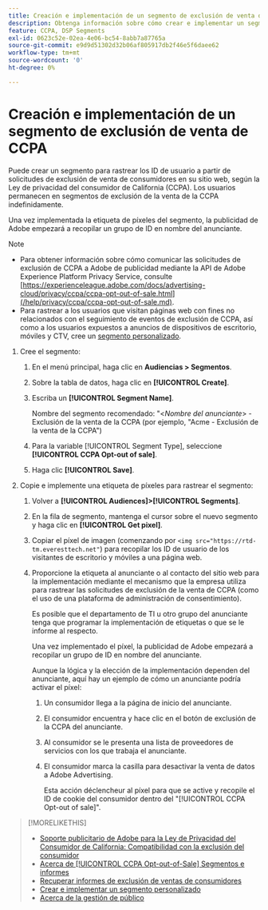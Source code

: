 ```yaml
---
title: Creación e implementación de un segmento de exclusión de venta de CCPA
description: Obtenga información sobre cómo crear e implementar un segmento para rastrear los ID de usuario de solicitudes de exclusión de venta de clientes.
feature: CCPA, DSP Segments
exl-id: 0623c52e-02ea-4e06-bc54-8abb7a87765a
source-git-commit: e9d9d51302d32b06af805917db2f46e5f6daee62
workflow-type: tm+mt
source-wordcount: '0'
ht-degree: 0%

---
```


# Creación e implementación de un segmento de exclusión de venta de CCPA

Puede crear un segmento para rastrear los ID de usuario a partir de solicitudes de exclusión de venta de consumidores en su sitio web, según la Ley de privacidad del consumidor de California (CCPA). Los usuarios permanecen en segmentos de exclusión de la venta de la CCPA indefinidamente.

Una vez implementada la etiqueta de píxeles del segmento, la publicidad de Adobe empezará a recopilar un grupo de ID en nombre del anunciante.

>[!NOTE]
>
>* Para obtener información sobre cómo comunicar las solicitudes de exclusión de CCPA a Adobe de publicidad mediante la API de Adobe Experience Platform Privacy Service, consulte [https://experienceleague.adobe.com/docs/advertising-cloud/privacy/ccpa/ccpa-opt-out-of-sale.html](/help/privacy/ccpa/ccpa-opt-out-of-sale.md).
>* Para rastrear a los usuarios que visitan páginas web con fines no relacionados con el seguimiento de eventos de exclusión de CCPA, así como a los usuarios expuestos a anuncios de dispositivos de escritorio, móviles y CTV, cree un [segmento personalizado](/help/dsp/audiences/custom-segment-create.md).


1. Cree el segmento:

   1. En el menú principal, haga clic en **Audiencias > Segmentos**.

   1. Sobre la tabla de datos, haga clic en **[!UICONTROL Create]**.

   1. Escriba un **[!UICONTROL Segment Name]**.

      Nombre del segmento recomendado: &quot;&lt;*Nombre del anunciante*> - Exclusión de la venta de la CCPA (por ejemplo, &quot;Acme - Exclusión de la venta de la CCPA&quot;)

   1. Para la variable [!UICONTROL Segment Type], seleccione **[!UICONTROL CCPA Opt-out of sale]**.

   1. Haga clic **[!UICONTROL Save]**.

1. Copie e implemente una etiqueta de píxeles para rastrear el segmento:

   1. Volver a **[!UICONTROL Audiences]>[!UICONTROL Segments]**.

   1. En la fila de segmento, mantenga el cursor sobre el nuevo segmento y haga clic en **[!UICONTROL Get pixel]**.

   1. Copiar el píxel de imagen (comenzando por `<img src="https://rtd-tm.everesttech.net"`) para recopilar los ID de usuario de los visitantes de escritorio y móviles a una página web.

   1. Proporcione la etiqueta al anunciante o al contacto del sitio web para la implementación mediante el mecanismo que la empresa utiliza para rastrear las solicitudes de exclusión de la venta de CCPA (como el uso de una plataforma de administración de consentimiento).

      Es posible que el departamento de TI u otro grupo del anunciante tenga que programar la implementación de etiquetas o que se le informe al respecto.

      Una vez implementado el píxel, la publicidad de Adobe empezará a recopilar un grupo de ID en nombre del anunciante.

      Aunque la lógica y la elección de la implementación dependen del anunciante, aquí hay un ejemplo de cómo un anunciante podría activar el píxel:

      1. Un consumidor llega a la página de inicio del anunciante.
      1. El consumidor encuentra y hace clic en el botón de exclusión de la CCPA del anunciante.
      1. Al consumidor se le presenta una lista de proveedores de servicios con los que trabaja el anunciante.
      1. El consumidor marca la casilla para desactivar la venta de datos a Adobe Advertising.

         Esta acción déclencheur al píxel para que se active y recopile el ID de cookie del consumidor dentro del &quot;[!UICONTROL CCPA Opt-out of sale]&quot;.

>[!MORELIKETHIS]
>
>* [Soporte publicitario de Adobe para la Ley de Privacidad del Consumidor de California: Compatibilidad con la exclusión del consumidor](/help/privacy/ccpa/ccpa-opt-out-of-sale.md)
>* [Acerca de [!UICONTROL CCPA Opt-out-of-Sale] Segmentos e informes](ccpa-opt-out-about.md)
>* [Recuperar informes de exclusión de ventas de consumidores](ccpa-opt-out-segment-report-retrieve.md)
>* [Crear e implementar un segmento personalizado](custom-segment-create.md)
>* [Acerca de la gestión de público](audience-about.md)

